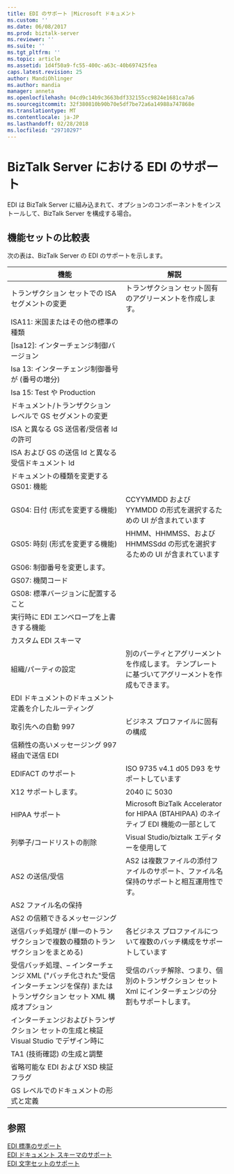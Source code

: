 ```yaml
---
title: EDI のサポート |Microsoft ドキュメント
ms.custom: ''
ms.date: 06/08/2017
ms.prod: biztalk-server
ms.reviewer: ''
ms.suite: ''
ms.tgt_pltfrm: ''
ms.topic: article
ms.assetid: 1d4f50a9-fc55-400c-a63c-40b697425fea
caps.latest.revision: 25
author: MandiOhlinger
ms.author: mandia
manager: anneta
ms.openlocfilehash: 04cd9c14b9c3663bdf332155cc9824e1681ca7a6
ms.sourcegitcommit: 32f380810b90b70e5df7be72a6a14988a747868e
ms.translationtype: MT
ms.contentlocale: ja-JP
ms.lasthandoff: 02/28/2018
ms.locfileid: "29710297"
---
```

# <a name="edi-support-in-biztalk-server"></a>BizTalk Server における EDI のサポート
EDI は BizTalk Server に組み込まれて、オプションのコンポーネントをインストールして、BizTalk Server を構成する場合。 
  
## <a name="feature-set-comparison-chart"></a>機能セットの比較表  
 次の表は、BizTalk Server の EDI のサポートを示します。
  
|機能|解説|  
|---|---|
|トランザクション セットでの ISA セグメントの変更| トランザクション セット固有のアグリーメントを作成します。|  
|ISA11: 米国またはその他の標準の種類| |  
|[Isa12]: インターチェンジ制御バージョン| |  
|Isa 13: インターチェンジ制御番号が (番号の増分)| |  
|Isa 15: Test や Production| |  
|ドキュメント/トランザクション レベルで GS セグメントの変更| |  
|ISA と異なる GS 送信者/受信者 Id の許可| |  
|ISA および GS の送信 Id と異なる受信ドキュメント Id| |  
|ドキュメントの種類を変更する GS01: 機能| |  
|GS04: 日付 (形式を変更する機能)|CCYYMMDD および YYMMDD の形式を選択するための UI が含まれています|  
|GS05: 時刻 (形式を変更する機能)|HHMM、HHMMSS、および HHMMSSdd の形式を選択するための UI が含まれています|  
|GS06: 制御番号を変更します。| |  
|GS07: 機関コード| |  
|GS08: 標準バージョンに配置すること| |  
|実行時に EDI エンベロープを上書きする機能| |  
|カスタム EDI スキーマ| |  
|組織/パーティの設定|別のパーティとアグリーメントを作成します。 テンプレートに基づいてアグリーメントを作成もできます。|  
|EDI ドキュメントのドキュメント定義を介したルーティング| |  
|取引先への自動 997|ビジネス プロファイルに固有の構成|  
|信頼性の高いメッセージング 997 経由で送信 EDI| |  
|EDIFACT のサポート|ISO 9735 v4.1 d05 D93 をサポートしています|  
|X12 サポートします。|2040 に 5030|  
|HIPAA サポート| Microsoft BizTalk Accelerator for HIPAA (BTAHIPAA) のネイティブ EDI 機能の一部として|  
|列挙子/コードリストの削除|Visual Studio/biztalk エディターを使用して|  
|AS2 の送信/受信| AS2 は複数ファイルの添付ファイルのサポート、ファイル名保持のサポートと相互運用性です。|  
|AS2 ファイル名の保持| |  
|AS2 の信頼できるメッセージング| |  
|送信バッチ処理が (単一のトランザクションで複数の種類のトランザクションをまとめる)|各ビジネス プロファイルについて複数のバッチ構成をサポートしています|  
|受信バッチ処理、– インターチェンジ XML ("バッチ化された"受信インターチェンジを保存) またはトランザクション セット XML 構成オプション|受信のバッチ解除、つまり、個別のトランザクション セット Xml にインターチェンジの分割もサポートします。|  
|インターチェンジおよびトランザクション セットの生成と検証 Visual Studio でデザイン時に| |  
|TA1 (技術確認) の生成と調整| |  
|省略可能な EDI および XSD 検証フラグ| |  
|GS レベルでのドキュメントの形式と定義| |  
  
## <a name="see-also"></a>参照  
 [EDI 標準のサポート](../core/edi-standards-support.md)   
 [EDI ドキュメント スキーマのサポート](../core/edi-document-schema-support.md)   
 [EDI 文字セットのサポート](../core/edi-character-set-support.md)